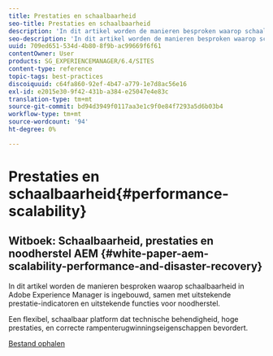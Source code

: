 ```yaml
---
title: Prestaties en schaalbaarheid
seo-title: Prestaties en schaalbaarheid
description: 'In dit artikel worden de manieren besproken waarop schaalbaarheid is ingebouwd in AEM samen met prestatie-indicatoren en functies voor noodherstel.  '
seo-description: 'In dit artikel worden de manieren besproken waarop schaalbaarheid is ingebouwd in AEM samen met prestatie-indicatoren en functies voor noodherstel.  '
uuid: 709ed651-534d-4b80-8f9b-ac99669f6f61
contentOwner: User
products: SG_EXPERIENCEMANAGER/6.4/SITES
content-type: reference
topic-tags: best-practices
discoiquuid: c64fa860-92ef-4b47-a779-1e7d8ac56e16
exl-id: e2015e30-9f42-431b-a384-e25047e4e83c
translation-type: tm+mt
source-git-commit: bd94d3949f0117aa3e1c9f0e84f7293a5d6b03b4
workflow-type: tm+mt
source-wordcount: '94'
ht-degree: 0%

---
```


# Prestaties en schaalbaarheid{#performance-scalability}

## Witboek: Schaalbaarheid, prestaties en noodherstel AEM {#white-paper-aem-scalability-performance-and-disaster-recovery}

In dit artikel worden de manieren besproken waarop schaalbaarheid in Adobe Experience Manager is ingebouwd, samen met uitstekende prestatie-indicatoren en uitstekende functies voor noodherstel.

Een flexibel, schaalbaar platform dat technische behendigheid, hoge prestaties, en correcte rampenterugwinningseigenschappen bevordert.

[Bestand ophalen](assets/aem_scalability_whitepaperfinal-06122015je.pdf)
